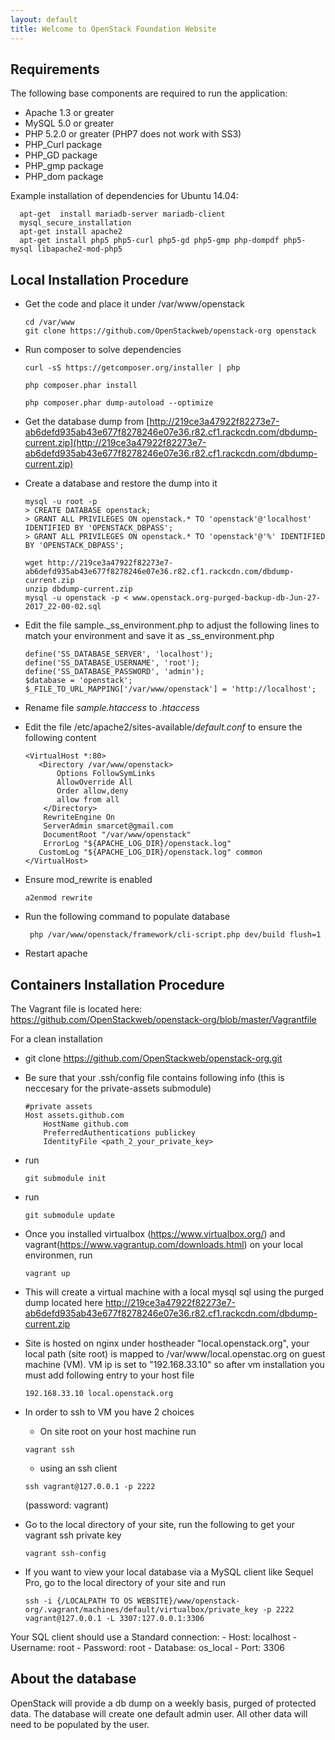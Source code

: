 ```yaml
---
layout: default
title: Welcome to OpenStack Foundation Website
---
```


## Requirements

The following base components are required to run the application:

* Apache 1.3 or greater
* MySQL 5.0 or greater
* PHP 5.2.0 or greater (PHP7 does not work with SS3)
* PHP_Curl package
* PHP_GD package
* PHP_gmp package
* PHP_dom package

Example installation of dependencies for Ubuntu 14.04:
```
  apt-get  install mariadb-server mariadb-client
  mysql_secure_installation
  apt-get install apache2
  apt-get install php5 php5-curl php5-gd php5-gmp php-dompdf php5-mysql libapache2-mod-php5
```

## Local Installation Procedure

* Get the code and place it under /var/www/openstack
  ```
  cd /var/www
  git clone https://github.com/OpenStackweb/openstack-org openstack
  ```

* Run composer to solve dependencies

   ```
   curl -sS https://getcomposer.org/installer | php
   ```
   
   ```
   php composer.phar install
   ```
   
   ```
   php composer.phar dump-autoload --optimize
   ```

* Get the database dump from [http://219ce3a47922f82273e7-ab6defd935ab43e677f8278246e07e36.r82.cf1.rackcdn.com/dbdump-current.zip](http://219ce3a47922f82273e7-ab6defd935ab43e677f8278246e07e36.r82.cf1.rackcdn.com/dbdump-current.zip)

* Create a database and restore the dump into it
  ```
  mysql -u root -p
  > CREATE DATABASE openstack;
  > GRANT ALL PRIVILEGES ON openstack.* TO 'openstack'@'localhost' IDENTIFIED BY 'OPENSTACK_DBPASS';
  > GRANT ALL PRIVILEGES ON openstack.* TO 'openstack'@'%' IDENTIFIED BY 'OPENSTACK_DBPASS';
  
  wget http://219ce3a47922f82273e7-ab6defd935ab43e677f8278246e07e36.r82.cf1.rackcdn.com/dbdump-current.zip
  unzip dbdump-current.zip
  mysql -u openstack -p < www.openstack.org-purged-backup-db-Jun-27-2017_22-00-02.sql 
  
  ```

* Edit the file sample._ss_environment.php to adjust the following lines to match your environment and save it as _ss_environment.php
   ```
   define('SS_DATABASE_SERVER', 'localhost');
   define('SS_DATABASE_USERNAME', 'root');
   define('SS_DATABASE_PASSWORD', 'admin');
   $database = 'openstack';
   $_FILE_TO_URL_MAPPING['/var/www/openstack'] = 'http://localhost';
   ```

* Rename file _sample.htaccess_ to _.htaccess_

* Edit the file /etc/apache2/sites-available/_default.conf_ to ensure the following content

   ```
   <VirtualHost *:80>
      <Directory /var/www/openstack>
          Options FollowSymLinks
          AllowOverride All
          Order allow,deny
          allow from all
       </Directory>
       RewriteEngine On
       ServerAdmin smarcet@gmail.com
       DocumentRoot "/var/www/openstack"
       ErrorLog "${APACHE_LOG_DIR}/openstack.log"
      CustomLog "${APACHE_LOG_DIR}/openstack.log" common
   </VirtualHost>
   ```
* Ensure mod_rewrite is enabled
   ```
   a2enmod rewrite
   ```

* Run the following command to populate database

   ```
    php /var/www/openstack/framework/cli-script.php dev/build flush=1
   ```
* Restart apache

## Containers Installation Procedure

The Vagrant file is located here: https://github.com/OpenStackweb/openstack-org/blob/master/Vagrantfile

For a clean installation

*  git clone https://github.com/OpenStackweb/openstack-org.git
*  Be sure that your .ssh/config file contains following info (this is neccesary for the private-assets submodule)

   ```
   #private assets
   Host assets.github.com
       HostName github.com
       PreferredAuthentications publickey
       IdentityFile <path_2_your_private_key>
    ```
    
*  run 

   ```
   git submodule init
    ```
*  run 

   ```
   git submodule update
    ```
* Once you installed virtualbox (https://www.virtualbox.org/) and vagrant(https://www.vagrantup.com/downloads.html) on your local environmen, run 

   ```
   vagrant up
    ```
* This will create a virtual machine with a local mysql sql using the purged dump located here http://219ce3a47922f82273e7-ab6defd935ab43e677f8278246e07e36.r82.cf1.rackcdn.com/dbdump-current.zip
    
* Site is hosted on nginx under hostheader "local.openstack.org", your local path (site root) is mapped to /var/www/local.openstac.org on guest machine (VM). VM ip is set to "192.168.33.10" so after vm installation you must add following entry to your host file

   ```
   192.168.33.10 local.openstack.org
    ```

* In order to ssh to VM you have 2 choices

   - On site root on your host machine run

   ```
   vagrant ssh
    ```

   - using an ssh client

   ```
   ssh vagrant@127.0.0.1 -p 2222
    ```

   (password: vagrant)

* Go to the local directory of your site, run the following to get your vagrant ssh private key 

   ```
   vagrant ssh-config
    ```

* If you want to view your local database via a MySQL client like Sequel Pro, go to the local directory of your site and run

   ```
   ssh -i {/LOCALPATH TO OS WEBSITE}/www/openstack-org/.vagrant/machines/default/virtualbox/private_key -p 2222 vagrant@127.0.0.1 -L 3307:127.0.0.1:3306
    ```

 Your SQL client should use a Standard connection:
    - Host: localhost
    - Username: root
    - Password: root
    - Database: os_local
    - Port: 3306

## About the database
OpenStack will provide a db dump on a weekly basis, purged of protected data. The database will create one default admin user. All other data will need to be populated by the user.
